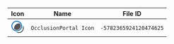 | Icon | Name | File ID |
| ---  | ---  | ---     |
| ![](OcclusionPortal%20Icon.png) | `OcclusionPortal Icon` | `-5782365924120474625` |

